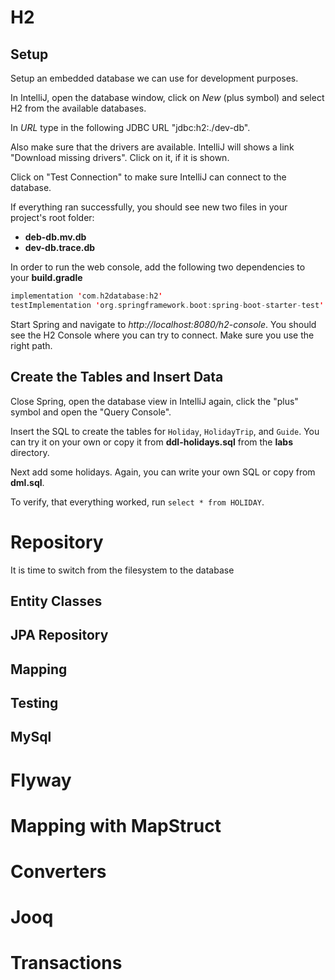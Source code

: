 # H2

## Setup

Setup an embedded database we can use for development purposes.

In IntelliJ, open the database window, click on _New_ (plus symbol) and select H2 from the available databases.

In _URL_ type in the following JDBC URL "jdbc:h2:./dev-db".

Also make sure that the drivers are available. IntelliJ will shows a link "Download missing drivers". Click on it, if it is shown.

Click on "Test Connection" to make sure IntelliJ can connect to the database.

If everything ran successfully, you should see new two files in your project's root folder:

- **deb-db.mv.db**
- **dev-db.trace.db**

In order to run the web console, add the following two dependencies to your **build.gradle**

```kotlin
implementation 'com.h2database:h2'
testImplementation 'org.springframework.boot:spring-boot-starter-test'
```

Start Spring and navigate to _http://localhost:8080/h2-console_. You should see the H2 Console where you can try to connect. Make sure you use the right path.

## Create the Tables and Insert Data

Close Spring, open the database view in IntelliJ again, click the "plus" symbol and open the "Query Console".

Insert the SQL to create the tables for `Holiday`, `HolidayTrip`, and `Guide`. You can try it on your own or copy it from **ddl-holidays.sql** from the **labs** directory.

Next add some holidays. Again, you can write your own SQL or copy from **dml.sql**.

To verify, that everything worked, run `select * from HOLIDAY`.

# Repository

It is time to switch from the filesystem to the database

## Entity Classes

## JPA Repository

## Mapping

## Testing

## MySql

# Flyway

# Mapping with MapStruct

# Converters

# Jooq

# Transactions
